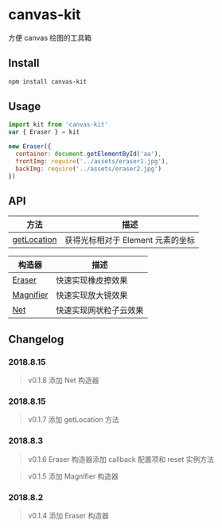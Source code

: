 # canvas-kit
方便 canvas 绘图的工具箱

## Install
```bash
npm install canvas-kit
```

## Usage
```js
import kit from 'canvas-kit'
var { Eraser } = kit

new Eraser({
  container: document.getElementById('aa'),
  frontImg: require('../assets/eraser1.jpg'),
  backImg: require('../assets/eraser2.jpg')
})
```

## API
方法 | 描述
--- | ---
[getLocation](https://github.com/hamger/canvas-demo/tree/master/src/util) | 获得光标相对于 Element 元素的坐标

构造器 | 描述
--- | ---
[Eraser](https://github.com/hamger/canvas-demo/tree/master/src/eraser) | 快速实现橡皮擦效果
[Magnifier](https://github.com/hamger/canvas-demo/tree/master/src/magnifier) | 快速实现放大镜效果
[Net](https://github.com/hamger/canvas-demo/tree/master/src/net) | 快速实现网状粒子云效果

## Changelog
### 2018.8.15
> v0.1.8 添加 Net 构造器

### 2018.8.15
> v0.1.7 添加 getLocation 方法

### 2018.8.3
> v0.1.6 Eraser 构造器添加 callback 配置项和 reset 实例方法

> v0.1.5 添加 Magnifier 构造器

### 2018.8.2
> v0.1.4 添加 Eraser 构造器